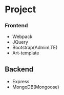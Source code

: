 # Project

### Frontend

- Webpack
- JQuery
- Bootstrap(AdminLTE)
- Art-template

## Backend

- Express
- MongoDB(Mongoose)